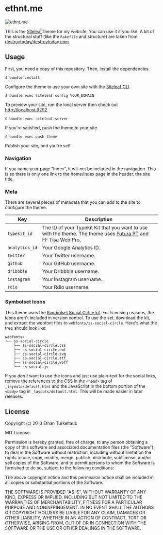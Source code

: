 # ethnt.me

![ethnt.me](http://f.cl.ly/items/1m2Z1p2R1v3W2108350v/Screen%20Shot%202013-07-14%20at%209.26.57%20PM.png)

This is the [Siteleaf](http://siteleaf.com) theme for my website. You can use it if you like. A lot of the structural stuff (like the `Rakefile` and structure) are taken from [destroytoday/destroytoday.com](https://github.com/destroytoday/destroytoday.com).

## Usage

First, you need a copy of this repository. Then, install the dependencies.

```
$ bundle install
```

Configure the theme to use your own site with the [Siteleaf CLI](https://github.com/siteleaf/siteleaf-gem).

```
$ bundle exec siteleaf config YOUR_DOMAIN
```

To preview your site, run the local server then check out [http://localhost:9292](http://localhost:9292).

```
$ bundle exec siteleaf server
```

If you're satisfied, push the theme to your site.

```
$ bundle exec push theme
```

Publish your site, and you're set!

### Navigation

If you name your page "Index", it will not be included in the navigation. This is so there is only one link to the home/index page in the header, the site title.

### Meta

There are several pieces of metadata that you can add to the site to configure the theme.

Key            | Description
---------------|------
`typekit_id`   | The ID of your Typekit Kit that you want to use with the theme. The theme uses [Futura PT](https://typekit.com/fonts/futura-pt) and [FF Tisa Web Pro](https://typekit.com/fonts/ff-tisa-web-pro).
`analytics_id` | Your Google Analytics ID.
`twitter`      | Your Twitter username.
`github`       | Your GitHub username.
`dribbble`     | Your Dribbble username.
`instagram`    | Your Instagram username.
`rdio`         | Your Rdio username.

### Symbolset Icons

This theme uses the [Symbolset Social Cirlce kit](http://symbolset.com/icons/social-circle). For licensing reasons, the icons aren't included in version control. To use the set, download the kit, and extract the webfont files to `webfonts/ss-social-circle`. Here's what the tree should look like:

```
webfonts/
└── ss-social-circle
    ├── ss-social-circle.css
    ├── ss-social-circle.eot
    ├── ss-social-circle.svg
    ├── ss-social-circle.ttf
    ├── ss-social-circle.woff
    └── ss-social.js
```

If you _don't_ want to use the icons and just use plain-text for the social links, remove the references to the CSS in the `<head>` tag of `_layouts/default.html` and the JavaScript in the bottom portion of the `<body>` tag in `_layouts/default.html`. This will be made easier in later releases.

## License

Copyright (c) 2013 Ethan Turkeltaub

MIT License

Permission is hereby granted, free of charge, to any person obtaining a copy of this software and associated documentation files (the "Software"), to deal in the Software without restriction, including without limitation the rights to use, copy, modify, merge, publish, distribute, sublicense, and/or sell copies of the Software, and to permit persons to whom the Software is furnished to do so, subject to the following conditions:

The above copyright notice and this permission notice shall be included in all copies or substantial portions of the Software.

THE SOFTWARE IS PROVIDED "AS IS", WITHOUT WARRANTY OF ANY KIND, EXPRESS OR IMPLIED, INCLUDING BUT NOT LIMITED TO THE WARRANTIES OF MERCHANTABILITY, FITNESS FOR A PARTICULAR PURPOSE AND NONINFRINGEMENT. IN NO EVENT SHALL THE AUTHORS OR COPYRIGHT HOLDERS BE LIABLE FOR ANY CLAIM, DAMAGES OR OTHER LIABILITY, WHETHER IN AN ACTION OF CONTRACT, TORT OR OTHERWISE, ARISING FROM, OUT OF OR IN CONNECTION WITH THE SOFTWARE OR THE USE OR OTHER DEALINGS IN THE SOFTWARE.
